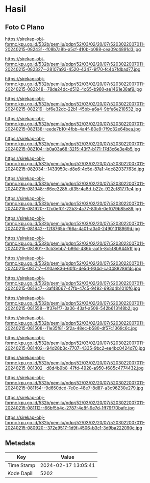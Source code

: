 # Hasil

## Foto C Plano

https://sirekap-obj-formc.kpu.go.id/532b/pemilu/pdpr/52/03/02/20/07/5203022007011-20240215-082431--f08b7a8b-a5cf-410b-b088-cea09c4891d3.jpg

https://sirekap-obj-formc.kpu.go.id/532b/pemilu/pdpr/52/03/02/20/07/5203022007011-20240215-082327--28107a93-4520-4347-9f70-fc4b7fdbad77.jpg

https://sirekap-obj-formc.kpu.go.id/532b/pemilu/pdpr/52/03/02/20/07/5203022007011-20240215-082248--78de24dc-d512-4c65-b980-ae1461e38af9.jpg

https://sirekap-obj-formc.kpu.go.id/532b/pemilu/pdpr/52/03/02/20/07/5203022007011-20240215-082219--bf6e32dc-22b1-45bb-a6a4-9bfe6e210532.jpg

https://sirekap-obj-formc.kpu.go.id/532b/pemilu/pdpr/52/03/02/20/07/5203022007011-20240215-082138--eede7b10-4fbb-4a4f-80e9-7f9c32e64bea.jpg

https://sirekap-obj-formc.kpu.go.id/532b/pemilu/pdpr/52/03/02/20/07/5203022007011-20240215-082104--b0a03a68-3215-43f7-b171-17d3c6e3e4b5.jpg

https://sirekap-obj-formc.kpu.go.id/532b/pemilu/pdpr/52/03/02/20/07/5203022007011-20240215-082034--1433950c-d8e6-4c5d-87a1-4dc82037763d.jpg

https://sirekap-obj-formc.kpu.go.id/532b/pemilu/pdpr/52/03/02/20/07/5203022007011-20240215-081948--66ee2285-df35-4a8d-b22c-922cf81771e4.jpg

https://sirekap-obj-formc.kpu.go.id/532b/pemilu/pdpr/52/03/02/20/07/5203022007011-20240215-081920--12c0ef01-22b3-4c77-83b5-0ef079b85e89.jpg

https://sirekap-obj-formc.kpu.go.id/532b/pemilu/pdpr/52/03/02/20/07/5203022007011-20240215-081842--12f8765b-f66a-4a01-a3a0-24901318969d.jpg

https://sirekap-obj-formc.kpu.go.id/532b/pemilu/pdpr/52/03/02/20/07/5203022007011-20240215-081801--3cb3ebb7-b86d-486b-aaf5-8c5f8b94451f.jpg

https://sirekap-obj-formc.kpu.go.id/532b/pemilu/pdpr/52/03/02/20/07/5203022007011-20240215-081717--010ae836-60fb-4e5d-934d-ca0488286f4c.jpg

https://sirekap-obj-formc.kpu.go.id/532b/pemilu/pdpr/52/03/02/20/07/5203022007011-20240215-081647--3af48067-47fb-47c5-9492-693d4b1010f6.jpg

https://sirekap-obj-formc.kpu.go.id/532b/pemilu/pdpr/52/03/02/20/07/5203022007011-20240215-081558--1f37e1f7-3a36-43af-a509-542b613148b2.jpg

https://sirekap-obj-formc.kpu.go.id/532b/pemilu/pdpr/52/03/02/20/07/5203022007011-20240215-081508--11e35f81-5f2a-48ec-b580-df57c1369c6c.jpg

https://sirekap-obj-formc.kpu.go.id/532b/pemilu/pdpr/52/03/02/20/07/5203022007011-20240215-081402--94d28b3c-7707-4335-9bc2-ee4bc0424d70.jpg

https://sirekap-obj-formc.kpu.go.id/532b/pemilu/pdpr/52/03/02/20/07/5203022007011-20240215-081302--d8d4b9b8-47fd-4928-a950-f685c4774432.jpg

https://sirekap-obj-formc.kpu.go.id/532b/pemilu/pdpr/52/03/02/20/07/5203022007011-20240215-081154--9d650dcd-7e0c-48e7-8d87-a3c96230e279.jpg

https://sirekap-obj-formc.kpu.go.id/532b/pemilu/pdpr/52/03/02/20/07/5203022007011-20240215-081112--66bf5b4c-2787-4e8f-9e7d-1ff79f70bafc.jpg

https://sirekap-obj-formc.kpu.go.id/532b/pemilu/pdpr/52/03/02/20/07/5203022007011-20240215-080920--372e9517-1d9f-4506-b3c1-3d9ba222090c.jpg


## Metadata

| Key        | Value               |
| ---------- | ------------------- |
| Time Stamp | 2024-02-17 13:05:41 |
| Kode Dapil | 5202                |



